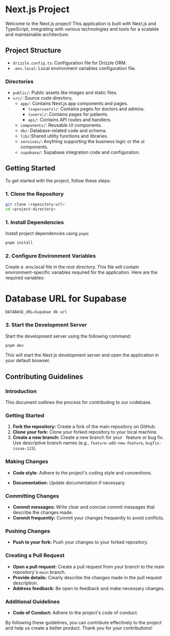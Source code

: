 # Next.js Project

Welcome to the Next.js project! This application is built with Next.js and TypeScript, integrating with various technologies and tools for a scalable and maintainable architecture.

## Project Structure

- `drizzle.config.ts`: Configuration file for Drizzle ORM.
- `.env.local`: Local environment variables configuration file.

### Directories

- `public/`: Public assets like images and static files.
- `src/`: Source code directory.
  - `app/`: Contains Next.js app components and pages.
    - `(superusers)/`: Contains pages for doctors and admins.
    - `(users)/`: Contains pages for patients.
    - `api/`: Contains API routes and handlers.
  - `components/`: Reusable UI components.
  - `db/`: Database-related code and schema.
  - `lib/`:Shared utility functions and libraries.
  - `services/`: Anything supporting the business logic or the ui components.
  - `supabase/`: Supabase integration code and configuration.

## Getting Started

To get started with the project, follow these steps:

### 1. Clone the Repository

```bash
git clone <repository-url>
cd <project-directory>
```

### 1. Install Dependencies

Install project dependencies using `pnpm`:

```bash
pnpm install
```

### 2. Configure Environment Variables

Create a .env.local file in the root directory. This file will contain environment-specific variables required for the application. Here are the required variables:

# Database URL for Supabase

`DATABASE_URL=Supabae db url`

### 3. Start the Development Server

Start the development server using the following command:

```bash
pnpm dev
```

This will start the Next.js development server and open the application in your default browser.

## Contributing Guidelines

### Introduction

This document outlines the process for contributing to our codebase.

### Getting Started

1. **Fork the repository:** Create a fork of the main repository on GitHub.
2. **Clone your fork:** Clone your forked repository to your local machine.
3. **Create a new branch:** Create a new branch for your  
   feature or bug fix. Use descriptive branch names (e.g., `feature-add-new-feature`, `bugfix-issue-123`).

### Making Changes

- **Code style:** Adhere to the project's coding style and conventions.

- **Documentation:** Update documentation if necessary.

### Committing Changes

- **Commit messages:** Write clear and concise commit messages that describe the changes made.
- **Commit frequently:** Commit your changes frequently to avoid conflicts.

### Pushing Changes

- **Push to your fork:** Push your changes to your forked repository.

### Creating a Pull Request

- **Open a pull request:** Create a pull request from your branch to the main repository's `main` branch.
- **Provide details:** Clearly describe the changes made in the pull request description.
- **Address feedback:** Be open to feedback and make necessary changes.

### Additional Guidelines

- **Code of Conduct:** Adhere to the project's code of conduct.

By following these guidelines, you can contribute effectively to the project and help us create a better product. Thank you for your contributions!
